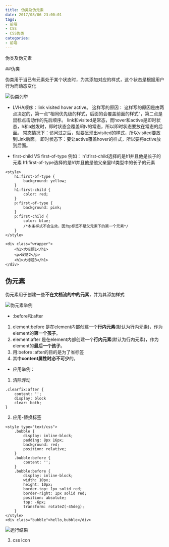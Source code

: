 ```yaml
---
title: 伪类及伪元素
date: 2017/08/06 23:00:01
tags: 
- 前端
- CSS
- CSS伪类
categories: 
- 前端
---
```

伪类及伪元素
<!--more-->

##伪类

伪类用于当已有元素处于某个状态时，为其添加对应的样式，这个状态是根据用户行为而动态变化


![伪类列举](http://upload-images.jianshu.io/upload_images/7113407-433562a1d5595c5e.png?imageMogr2/auto-orient/strip%7CimageView2/2/w/1240)

- LVHA顺序：link visited hover active。
这样写的原因：
这样写的原因是由两点决定的，第一点"相同优先级的样式，后面的会覆盖前面的样式"，第二点是鼠标点击动作的先后顺序。
link和visited是常态，而hover和active是即时状态，h和a触发时，即时状态会覆盖l和v的常态，所以即时状态要放在常态的后面。
常态情况下：访问过之后，就要呈现出visited的样式，所以visited要放到Link后面。
即时状态下：要让active覆盖hover的样式，所以要将active放到后面。

- first-child VS first-of-type
例如：   h1:first-child选择的是h1并且他是长子的元素
  h1:first-of-type选择的是h1并且他是他父亲里h1类型中的长子的元素

```
<style>
    h1:first-of-type {
        background: yellow;
    }
    h1:first-child {
        color: red;
    }
    p:first-of-type {
        background: pink;
    }
    p:first-child {
        color: blue;
        /*本条样式不会生效，因为p标签不是父元素下的第一个元素*/
    }
</style>

<div class="wrapper">
    <h1>大标题1</h1>
    <p>段落2</p>
    <h1>大标题3</h1>
</div>
```

## 伪元素
 伪元素用于创建一些**不在文档流的中的元素**，并为其添加样式


![伪元素举例](http://upload-images.jianshu.io/upload_images/7113407-df607ca6aab9fc68.png?imageMogr2/auto-orient/strip%7CimageView2/2/w/1240)

- :before和:after

1. element:before 是在element内部创建一个**行内元素**(默认为行内元素)，作为element的**第一个孩子**。
2. element:after 是在element内部创建一个**行内元素**(默认为行内元素)，作为element的**最后一个孩子**。
3. 用:before :after的目的是为了省标签
4. 其中**content属性时必不可少**的。

- 应用举例：
1. 清除浮动
```
.clearfix:after {
	content: '';
	display: block
	clear: both;
}
```
2. 应用-替换标签

```
<style type="text/css">
    .bubble {
        display: inline-block;
        padding: 8px 16px;
        background: red;
        position: relative;
    }
    .bubble:before {
        content: '';
    }
    .bubble:before {
        display: inline-block;
        width: 10px;
        height: 10px;
        border-top: 1px solid red;
        border-right: 1px solid red;
        position: absolute;
        top: -6px;
        transform: rotateZ(-45deg);
    }
</style>
<div class="bubble">hello,bubble</div>
```


![运行结果](http://upload-images.jianshu.io/upload_images/7113407-dd0ba6bd6269f284.png?imageMogr2/auto-orient/strip%7CimageView2/2/w/1240)

3. css icon
